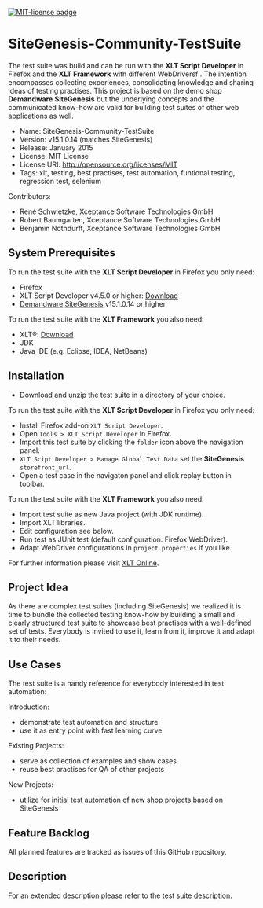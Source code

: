<a href="http://github.com/dataduke/xlt-testsuite-documentation/blob/master/LICENSE.md" target="_blank"><img src="http://img.shields.io/badge/License-MIT-blue.svg" alt="MIT-license badge"></a>

# SiteGenesis-Community-TestSuite

The test suite was build and can be run with the __XLT Script Developer__ in Firefox and the __XLT Framework__ with different WebDriversf . The intention encompasses collecting experiences, consolidating knowledge and sharing ideas of testing practises. This project is based on the demo shop __Demandware__ __SiteGenesis__ but the underlying concepts and the communicated know-how are valid for building test suites of other web applications as well.

- Name: SiteGenesis-Community-TestSuite
- Version: v15.1.0.14 (matches SiteGenesis)
- Release: January 2015
- License: MIT License
- License URI: http://opensource.org/licenses/MIT
- Tags: xlt, testing, best practises, test automation, funtional testing, regression test, selenium

Contributors:

- René Schwietzke, Xceptance Software Technologies GmbH
- Robert Baumgarten, Xceptance Software Technologies GmbH
- Benjamin Nothdurft, Xceptance Software Technologies GmbH

## System Prerequisites

To run the test suite with the __XLT Script Developer__ in Firefox you only need:

- Firefox
- XLT Script Developer v4.5.0 or higher: [Download](https://www.xceptance.com/en/xlt/download.html)
- [Demandware](http://www.demandware.com/) [SiteGenesis](ttp://www.demandware.com/on/demandware.store/Sites-SiteGenesis-Site) v15.1.0.14 or higher

To run the test suite with the __XLT Framework__ you also need:

- XLT&reg;: [Download](https://www.xceptance.com/en/xlt/download.html)
- JDK
- Java IDE (e.g. Eclipse, IDEA, NetBeans)

## Installation

- Download and unzip the test suite in a directory of your choice.

To run the test suite with the __XLT Script Developer__ in Firefox you only need:

- Install Firefox add-on `XLT Script Developer`.
- Open `Tools > XLT Script Developer` in Firefox.
- Import this test suite by clicking the `folder` icon above the navigation panel.
- `XLT Scipt Developer > Manage Global Test Data` set the **SiteGenesis** `storefront_url`.
- Open a test case in the navigaton panel and click replay button in toolbar.

To run the test suite with the __XLT Framework__ you also need:

- Import test suite as new Java project (with JDK runtime).
- Import XLT libraries.
- Edit configuration see below.
- Run test as JUnit test (default configuration: Firefox WebDriver).
- Adapt WebDriver configurations in `project.properties` if you like.

For further information please visit [XLT Online](https://lab.xceptance.de/releases/xlt/latest/).

## Project Idea

As there are complex test suites (including SiteGenesis) we realized it is time to bundle the collected testing know-how by building a small and clearly structured test suite to showcase best practises with a well-defined set of tests. Everybody is invited to use it, learn from it, improve it and adapt it to their needs.

## Use Cases

The test suite is a handy reference for everybody interested in test automation:

Introduction:
 
- demonstrate test automation and structure
- use it as entry point with fast learning curve

Existing Projects:

- serve as collection of examples and show cases
- reuse best practises for QA of other projects 

New Projects:

- utilize for initial test automation of new shop projects based on SiteGenesis

## Feature Backlog

All planned features are tracked as issues of this GitHub repository.

## Description

For an extended description please refer to the test suite [description](https://github.com/dataduke/xlt-testsuite-documentation/blob/master/MANUAL.md).
